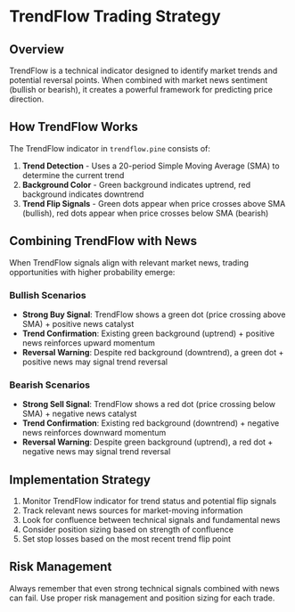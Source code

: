 # TrendFlow Trading Strategy

## Overview
TrendFlow is a technical indicator designed to identify market trends and potential reversal points. When combined with market news sentiment (bullish or bearish), it creates a powerful framework for predicting price direction.

## How TrendFlow Works
The TrendFlow indicator in `trendflow.pine` consists of:
1. **Trend Detection** - Uses a 20-period Simple Moving Average (SMA) to determine the current trend
2. **Background Color** - Green background indicates uptrend, red background indicates downtrend
3. **Trend Flip Signals** - Green dots appear when price crosses above SMA (bullish), red dots appear when price crosses below SMA (bearish)

## Combining TrendFlow with News
When TrendFlow signals align with relevant market news, trading opportunities with higher probability emerge:

### Bullish Scenarios
- **Strong Buy Signal**: TrendFlow shows a green dot (price crossing above SMA) + positive news catalyst
- **Trend Confirmation**: Existing green background (uptrend) + positive news reinforces upward momentum
- **Reversal Warning**: Despite red background (downtrend), a green dot + positive news may signal trend reversal

### Bearish Scenarios
- **Strong Sell Signal**: TrendFlow shows a red dot (price crossing below SMA) + negative news catalyst
- **Trend Confirmation**: Existing red background (downtrend) + negative news reinforces downward momentum
- **Reversal Warning**: Despite green background (uptrend), a red dot + negative news may signal trend reversal

## Implementation Strategy
1. Monitor TrendFlow indicator for trend status and potential flip signals
2. Track relevant news sources for market-moving information
3. Look for confluence between technical signals and fundamental news
4. Consider position sizing based on strength of confluence
5. Set stop losses based on the most recent trend flip point

## Risk Management
Always remember that even strong technical signals combined with news can fail. Use proper risk management and position sizing for each trade.

